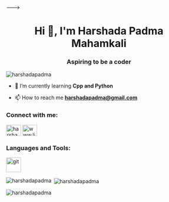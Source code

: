 
---><h1 align="center">Hi 👋, I'm Harshada Padma Mahamkali</h1>
<h3 align="center">Aspiring to be a coder</h3>

<p align="left"> <img src="https://komarev.com/ghpvc/?username=harshadapadma&label=Profile%20views&color=0e75b6&style=flat" alt="harshadapadma" /> </p>

- 🌱 I’m currently learning **Cpp and Python**

- 📫 How to reach me **harshadapadma@gmail.com**

<h3 align="left">Connect with me:</h3>
<p align="left">
<a href="https://twitter.com/harshada" target="blank"><img align="center" src="https://raw.githubusercontent.com/rahuldkjain/github-profile-readme-generator/master/src/images/icons/Social/twitter.svg" alt="harshada" height="30" width="40" /></a>
<a href="https://linkedin.com/in/www.linkedin.com/in/harshada-mahamkali-847127278" target="blank"><img align="center" src="https://raw.githubusercontent.com/rahuldkjain/github-profile-readme-generator/master/src/images/icons/Social/linked-in-alt.svg" alt="www.linkedin.com/in/harshada-mahamkali-847127278" height="30" width="40" /></a>
</p>

<h3 align="left">Languages and Tools:</h3>
<p align="left"> <a href="https://git-scm.com/" target="_blank" rel="noreferrer"> <img src="https://www.vectorlogo.zone/logos/git-scm/git-scm-icon.svg" alt="git" width="40" height="40"/> </a> </p>

<p><img align="left" src="https://github-readme-stats.vercel.app/api/top-langs?username=harshadapadma&show_icons=true&locale=en&layout=compact" alt="harshadapadma" /></p>

<p>&nbsp;<img align="center" src="https://github-readme-stats.vercel.app/api?username=harshadapadma&show_icons=true&locale=en" alt="harshadapadma" /></p>

<p><img align="center" src="https://github-readme-streak-stats.herokuapp.com/?user=harshadapadma&" alt="harshadapadma" /></p>

